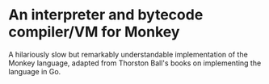 # An interpreter and bytecode compiler/VM for Monkey
A hilariously slow but remarkably understandable implementation of the Monkey language, adapted from Thorston Ball's books on implementing the language in Go.
